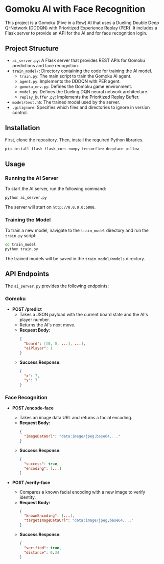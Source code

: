 # Gomoku AI with Face Recognition

This project is a Gomoku (Five in a Row) AI that uses a Dueling Double Deep Q-Network (DDDQN) with Prioritized Experience Replay (PER). It includes a Flask server to provide an API for the AI and for face recognition login.

## Project Structure

- `ai_server.py`: A Flask server that provides REST APIs for Gomoku predictions and face recognition.
- `train_model/`: Directory containing the code for training the AI model.
  - `train.py`: The main script to train the Gomoku AI agent.
  - `agent.py`: Implements the DDDQN with PER agent.
  - `gomoku_env.py`: Defines the Gomoku game environment.
  - `model.py`: Defines the Dueling DQN neural network architecture.
  - `replay_buffer.py`: Implements the Prioritized Replay Buffer.
- `model/best.h5`: The trained model used by the server.
- `.gitignore`: Specifies which files and directories to ignore in version control.

## Installation

First, clone the repository. Then, install the required Python libraries.

```bash
pip install flask flask_cors numpy tensorflow deepface pillow
```

## Usage

### Running the AI Server

To start the AI server, run the following command:

```bash
python ai_server.py
```

The server will start on `http://0.0.0.0:5000`.

### Training the Model

To train a new model, navigate to the `train_model` directory and run the `train.py` script:

```bash
cd train_model
python train.py
```

The trained models will be saved in the `train_model/models` directory.

## API Endpoints

The `ai_server.py` provides the following endpoints:

### Gomoku

- **POST /predict**
  - Takes a JSON payload with the current board state and the AI's player number.
  - Returns the AI's next move.
  - **Request Body:**
    ```json
    {
      "board": [[0, 0, ...], ...],
      "aiPlayer": 1
    }
    ```
  - **Success Response:**
    ```json
    {
      "x": 7,
      "y": 7
    }
    ```

### Face Recognition

- **POST /encode-face**
  - Takes an image data URL and returns a facial encoding.
  - **Request Body:**
    ```json
    {
      "imageDataUrl": "data:image/jpeg;base64,..."
    }
    ```
  - **Success Response:**
    ```json
    {
      "success": true,
      "encoding": [...]
    }
    ```

- **POST /verify-face**
  - Compares a known facial encoding with a new image to verify identity.
  - **Request Body:**
    ```json
    {
      "knownEncoding": [...],
      "targetImageDataUrl": "data:image/jpeg;base64,..."
    }
    ```
  - **Success Response:**
    ```json
    {
      "verified": true,
      "distance": 0.34
    }
    ```
